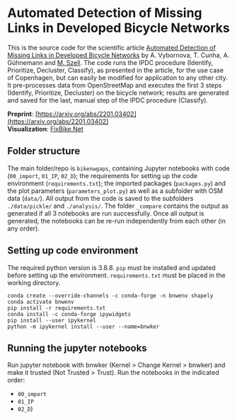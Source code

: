 # Automated Detection of Missing Links in Developed Bicycle Networks 
This is the source code for the scientific article [Automated Detection of Missing Links in Developed Bicycle Networks](https://arxiv.org/abs/2201.03402) by A. Vybornova, T. Cunha, A. Gühnemann and [M. Szell](http://michael.szell.net/). The code runs the IPDC procedure (Identify, Prioritize, Decluster, Classify), as presented in the article, for the use case of Copenhagen, but can easily be modified for application to any other city. It pre-processes data from OpenStreetMap and executes the first 3 steps (Identify, Prioritize, Decluster) on the bicycle network; results are generated and saved for the last, manual step of the IPDC procedure (Classify).

**Preprint**: [https://arxiv.org/abs/2201.03402](https://arxiv.org/abs/2201.03402)  
**Visualization**: [FixBike.Net](http://fixbike.net) 

## Folder structure
The main folder/repo is `bikenwgaps`, containing Jupyter notebooks with code (`00_import`, `01_IP`, `02_D`);  the requirements for setting up the code environment (`requirements.txt`); the imported packages (`packages.py`) and the plot parameters (`parameters_plot.py`) as well as a subfolder with OSM data (`data/`). All output from the code is saved to the subfolders `./data/pickle/` and `./analysis/`. The folder `_compare` contains the output as generated if all 3 notebooks are run successfully. Once all output is generated, the notebooks can be re-run independently from each other (in any order). 

## Setting up code environment 

The required python version is 3.8.8. `pip` must be installed and updated before setting up the environment. `requirements.txt` must be placed in the working directory. 

```
conda create --override-channels -c conda-forge -n bnwenv shapely
conda activate bnwenv
pip install -r requirements.txt 
conda install -c conda-forge ipywidgets
pip install --user ipykernel 
python -m ipykernel install --user --name=bnwker
```

## Running the jupyter notebooks
Run jupyter notebook with bnwker (Kernel > Change Kernel > bnwker) and make it trusted (Not Trusted > Trust). Run the notebooks in the indicated order:
* `00_import`
* `01_IP`
* `02_D`)
